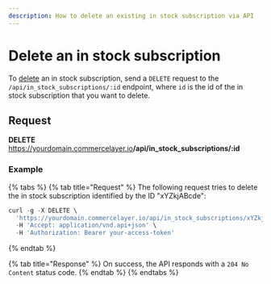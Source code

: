 ```yaml
---
description: How to delete an existing in stock subscription via API
---
```


# Delete an in stock subscription

To <a href="https://docs.commercelayer.io/developers/deleting-resources" target="_blank">delete</a> an in stock subscription, send a `DELETE` request to the `/api/in_stock_subscriptions/:id` endpoint, where `id` is the id of the in stock subscription that you want to delete.

## Request

**DELETE** https://yourdomain.commercelayer.io<b>/api/in_stock_subscriptions/:id</b>

### Example

{% tabs %}
{% tab title="Request" %}
The following request tries to delete the in stock subscription identified by the ID "xYZkjABcde":

```javascript
curl -g -X DELETE \
  'https://yourdomain.commercelayer.io/api/in_stock_subscriptions/xYZkjABcde' \
  -H 'Accept: application/vnd.api+json' \
  -H 'Authorization: Bearer your-access-token'
```
{% endtab %}

{% tab title="Response" %}
On success, the API responds with a `204 No Content` status code.
{% endtab %}
{% endtabs %}

